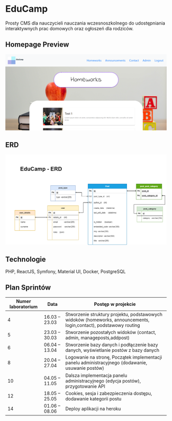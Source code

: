 # EduCamp

Prosty CMS dla nauczycieli nauczania wczesnoszkolnego do udostępniania interaktywnych prac domowych oraz ogłoszeń dla rodziców. 

## Homepage Preview
<div style="text-align:center"><img src=https://raw.githubusercontent.com/filip6464/EduCamp/master/homepage_preview.png /></div>

## ERD
<div style="text-align:center"><img src=https://raw.githubusercontent.com/filip6464/EduCamp/master/ERD%20Educamp.png /></div>


## Technologie
PHP, ReactJS, Symfony, Material UI, Docker, PostgreSQL

## Plan Sprintów

Numer laboratorium | Data | Postęp w projekcie 
---| --- | ---
4|16.03 – 23.03|Stworzenie struktury projektu, podstawowych widoków (homeworks, announcements, login,contact), podstawowy routing 
5|23.03 – 30.03|Stworzenie pozostałych widoków (contact, admin, manageposts,addpost)
6|06.04 – 13.04|Stworzenie bazy danych i podłączenie bazy danych, wyświetlanie postów z bazy danych
8|20.04 – 27.04|Logowanie na stronę, Początek implementacji panelu administracyjnego (dodawanie, usuwanie postów)
10|04.05 – 11.05|Dalsza implementacja panelu administracyjnego (edycja postów), przygotowanie API
12|18.05 – 25.05|Cookies, sesja i zabezpieczenia dostępu, dodawanie kategorii postu
14|01.06 – 08.06|Deploy aplikacji na heroku
